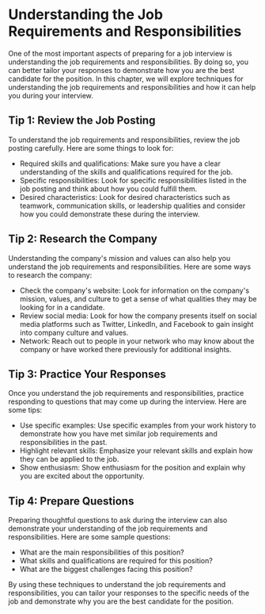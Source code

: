 Understanding the Job Requirements and Responsibilities
================================================================================================

One of the most important aspects of preparing for a job interview is understanding the job requirements and responsibilities. By doing so, you can better tailor your responses to demonstrate how you are the best candidate for the position. In this chapter, we will explore techniques for understanding the job requirements and responsibilities and how it can help you during your interview.

Tip 1: Review the Job Posting
-----------------------------

To understand the job requirements and responsibilities, review the job posting carefully. Here are some things to look for:

* Required skills and qualifications: Make sure you have a clear understanding of the skills and qualifications required for the job.
* Specific responsibilities: Look for specific responsibilities listed in the job posting and think about how you could fulfill them.
* Desired characteristics: Look for desired characteristics such as teamwork, communication skills, or leadership qualities and consider how you could demonstrate these during the interview.

Tip 2: Research the Company
---------------------------

Understanding the company's mission and values can also help you understand the job requirements and responsibilities. Here are some ways to research the company:

* Check the company's website: Look for information on the company's mission, values, and culture to get a sense of what qualities they may be looking for in a candidate.
* Review social media: Look for how the company presents itself on social media platforms such as Twitter, LinkedIn, and Facebook to gain insight into company culture and values.
* Network: Reach out to people in your network who may know about the company or have worked there previously for additional insights.

Tip 3: Practice Your Responses
------------------------------

Once you understand the job requirements and responsibilities, practice responding to questions that may come up during the interview. Here are some tips:

* Use specific examples: Use specific examples from your work history to demonstrate how you have met similar job requirements and responsibilities in the past.
* Highlight relevant skills: Emphasize your relevant skills and explain how they can be applied to the job.
* Show enthusiasm: Show enthusiasm for the position and explain why you are excited about the opportunity.

Tip 4: Prepare Questions
------------------------

Preparing thoughtful questions to ask during the interview can also demonstrate your understanding of the job requirements and responsibilities. Here are some sample questions:

* What are the main responsibilities of this position?
* What skills and qualifications are required for this position?
* What are the biggest challenges facing this position?

By using these techniques to understand the job requirements and responsibilities, you can tailor your responses to the specific needs of the job and demonstrate why you are the best candidate for the position.

